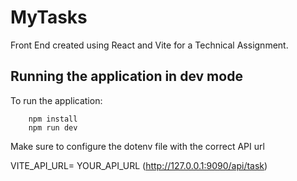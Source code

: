 # MyTasks

Front End created using React and Vite for a Technical Assignment.

## Running the application in dev mode

To run the application: 
```
    npm install
    npm run dev
```

Make sure to configure the dotenv file with the correct API url

VITE_API_URL= YOUR_API_URL (http://127.0.0.1:9090/api/task)